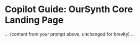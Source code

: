 # Copilot Guide: OurSynth Core Landing Page

... (content from your prompt above, unchanged for brevity) ...